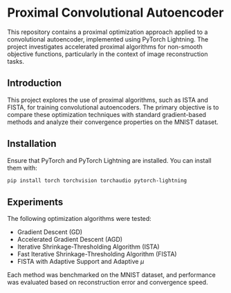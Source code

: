 # Proximal Convolutional Autoencoder

This repository contains a proximal optimization approach applied to a convolutional autoencoder, implemented using PyTorch Lightning. The project investigates accelerated proximal algorithms for non-smooth objective functions, particularly in the context of image reconstruction tasks.

## Introduction
This project explores the use of proximal algorithms, such as ISTA and FISTA, for training convolutional autoencoders. The primary objective is to compare these optimization techniques with standard gradient-based methods and analyze their convergence properties on the MNIST dataset.

## Installation
Ensure that PyTorch and PyTorch Lightning are installed. You can install them with:

```sh
pip install torch torchvision torchaudio pytorch-lightning
```


## Experiments
The following optimization algorithms were tested:
- Gradient Descent (GD)
- Accelerated Gradient Descent (AGD)
- Iterative Shrinkage-Thresholding Algorithm (ISTA)
- Fast Iterative Shrinkage-Thresholding Algorithm (FISTA)
- FISTA with Adaptive Support and Adaptive $\mu$

Each method was benchmarked on the MNIST dataset, and performance was evaluated based on reconstruction error and convergence speed.

